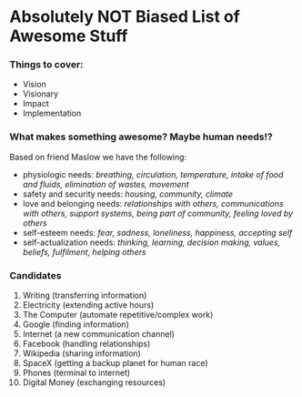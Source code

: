 # Absolutely NOT Biased List of Awesome Stuff

### Things to cover:
  - Vision
  - Visionary
  - Impact
  - Implementation

### What makes something awesome? Maybe human needs!?

Based on friend Maslow we have the following:

  - physiologic needs: _breathing, circulation, temperature, intake of food and fluids, elimination of wastes, movement_
  - safety and security needs: 	_housing, community, climate_
  - love and belonging needs:	_relationships with others, communications with others, support systems, being part of community, feeling loved by others_
  - self-esteem needs:  _fear, sadness, loneliness, happiness, accepting self_
  - self-actualization needs:	_thinking, learning, decision making, values, beliefs, fulfilment, helping others_

### Candidates

1. Writing (transferring information)
2. Electricity (extending active hours)
3. The Computer (automate repetitive/complex work)
4. Google (finding information)
5. Internet (a new communication channel)
6. Facebook (handling relationships)
7. Wikipedia (sharing information)
8. SpaceX (getting a backup planet for human race)
9. Phones (terminal to internet)
10. Digital Money (exchanging resources)
